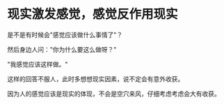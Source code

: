 # 现实激发感觉，感觉反作用现实

是不是有时候会"感觉应该做什么事情了"？

然后身边人问："你为什么要这么做呀？"

"我感觉应该这样做。"

这样的回答不服人，此时多想想现实因素，说不定会有意外收获。

因为人的感觉应该是现实的体现，不会是空穴来风，仔细考虑考虑会大有收获。